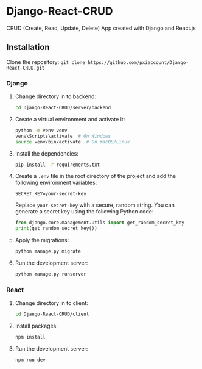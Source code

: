 # Django-React-CRUD

CRUD (Create, Read, Update, Delete) App created with Django and React.js

## Installation

Clone the repository:
    ```
    git clone https://github.com/pxiaccount/Django-React-CRUD.git
    ```

### Django

1. Change directory in to backend:

    ```bash
    cd Django-React-CRUD/server/backend
    ```

2. Create a virtual environment and activate it:
    ```bash
    python -m venv venv
    venv\Scripts\activate  # On Windows
    source venv/bin/activate  # On macOS/Linux
    ```
3. Install the dependencies:
    ```bash
    pip install -r requirements.txt
    ```
4. Create a `.env` file in the root directory of the project and add the following environment variables:
    ````plaintext
    SECRET_KEY=your-secret-key
    ````
    Replace `your-secret-key` with a secure, random string. You can generate a secret key using the following Python code:
    ```python
    from django.core.management.utils import get_random_secret_key
    print(get_random_secret_key())
    ```
5. Apply the migrations:
    ```bash
    python manage.py migrate
    ```
6. Run the development server:
    ```bash
    python manage.py runserver
    ```
### React
1. Change directory in to client:

    ```bash
    cd Django-React-CRUD/client
    ```

2. Install packages:

    ```bash
    npm install
    ```

3. Run the development server:

    ```bash
    npm run dev
    ```
